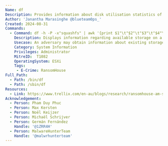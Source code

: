 ```yaml
---
Name: df
Description: Provides information about disk utilisation statistics of attached volumes.
Author: 'Janantha Marasinghe @blueteam0ps_'
Created: 2024-08-31
Commands:
  - Command: df -h -P -x"squashfs" | awk '{print $1"\t"$2"\t"$3"\t"$4"\t"$5"\t"$6}'
    Description: Displays information regarding available storage on a ESXi host
    Usecase: An adversary may obtain information about existing storage availability to plan subsequent operations. Above provides outputs available disk space in human readable format in POSIX format. It excludes the squashfs and then prints the first 6 columns from the output. Note that the -P and -x switches do not exist in ESXi so the exact command may not get executed successfully.
    Category: System Information
    Privileges: Administrator
    MitreID:  T1082
    OperatingSystem: ESXi
    Tags:
     - E-Crime: RansomHouse
Full_Path:
  - Path: /bin/df
  - Path: /sbin/df
Resources:
  - Link: https://www.trellix.com/en-au/blogs/research/ransomhouse-am-see/
Acknowledgement:
  - Person: Pham Duy Phuc
  - Person: Max Kersten
  - Person: Noël Keijzer
  - Person: Michaël Schrijver
  - Person: Germán Fernández
    Handle: '@1ZRR4H'
  - Person: MalwareHunterTeam
    Handle: '@malwrhunterteam'
---
```

